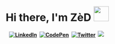 <p>
  <h1 align="center"><b>Hi there, I'm ZèD 
  <a><img src="https://media.giphy.com/media/WUlplcMpOCEmTGBtBW/giphy.gif" width="40"></a>
  </h1>
</p>

<p align="center">
<a href="https://www.linkedin.com/in/imzihad21/"><img src="https://img.shields.io/badge/linkedin-%230077B5.svg?&style=for-the-badge&logo=linkedin&logoColor=white" alt="LinkedIn" /></a>&nbsp;
<a href="https://codepen.io/IMZihad21"><img src="https://img.shields.io/badge/Codepen-000000?style=for-the-badge&logo=codepen&logoColor=white" alt="CodePen" /></a>&nbsp;
<a href="https://twitter.com/IMZihad21"><img src="https://img.shields.io/badge/Twitter-1DA1F2?style=for-the-badge&logo=twitter&logoColor=white" alt="Twitter" /></a>&nbsp;
<a href="https://hashnode.com/@IMZihad21"><img src="https://img.shields.io/badge/Hashnode-2962FF?style=for-the-badge&logo=hashnode&logoColor=white alt="HashNode" /></a>&nbsp;
</p>
